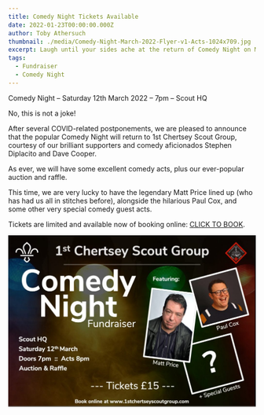 ```yaml
---
title: Comedy Night Tickets Available
date: 2022-01-23T00:00:00.000Z
author: Toby Athersuch
thumbnail: ./media/Comedy-Night-March-2022-Flyer-v1-Acts-1024x709.jpg
excerpt: Laugh until your sides ache at the return of Comedy Night on March 12th, 2022, featuring legendary comedian Matt Price and more!
tags:
  - Fundraiser
  - Comedy Night
---
```


Comedy Night – Saturday 12th March 2022 – 7pm – Scout HQ

No, this is not a joke!

After several COVID-related postponements, we are pleased to announce that the popular Comedy Night will return to 1st Chertsey Scout Group, courtesy of our brilliant supporters and comedy aficionados Stephen Diplacito and Dave Cooper.

As ever, we will have some excellent comedy acts, plus our ever-popular auction and raffle.

This time, we are very lucky to have the legendary Matt Price lined up (who has had us all in stitches before), alongside the hilarious Paul Cox, and some other very special comedy guest acts.

Tickets are limited and available now of booking online: [CLICK TO BOOK](https://www.ticketsource.co.uk/1st-chertsey-scout-group).

![comedy night flyer](./media/Comedy-Night-March-2022-Flyer-v1-Acts-1024x709.jpg)
